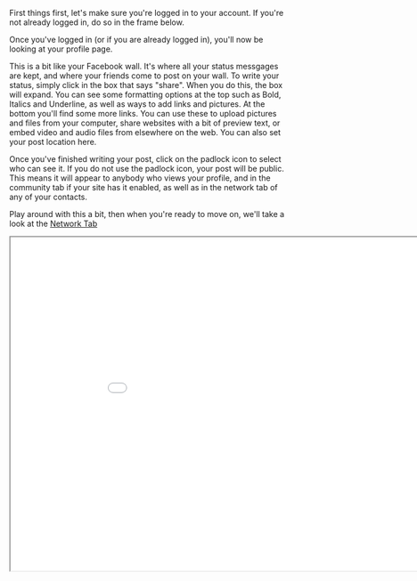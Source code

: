 First things first, let's make sure you're logged in to your account.  If you're not already logged in, do so in the frame below.

Once you've logged in (or if you are already logged in), you'll now be looking at your profile page.

This is a bit like your Facebook wall.  It's where all your status messgages are kept, and where your friends come to post on your wall.  To write your status, simply click in the box that says "share".  When you do this, the box will expand.  You can see some formatting options at the top such as Bold, Italics and Underline, as well as ways to add links and pictures.  At the bottom you'll find some more links.  You can use these to upload pictures and files from your computer, share websites with a bit of preview text, or embed video and audio files from elsewhere on the web.  You can also set your post location here.

Once you've finished writing your post, click on the padlock icon to select who can see it.  If you do not use the padlock icon, your post will be public.  This means it will appear to anybody who views your profile, and in the community tab if your site has it enabled, as well as in the network tab of any of your contacts.

Play around with this a bit, then when you're ready to move on, we'll take a look at the <a href = "/help/network">Network Tab</a>

<iframe src="/login" width="950" height = "600"></iframe>


